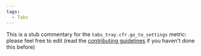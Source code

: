 ```yaml
---
tags:
  - Tabs
---
```


This is a stub commentary for the `tabs_tray.cfr.go_to_settings` metric: please feel free to edit (read the
[contributing guidelines](https://github.com/mozilla/glean-annotations/blob/main/CONTRIBUTING.md)
if you haven't done this before)
